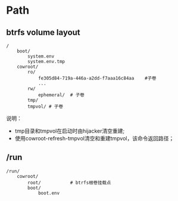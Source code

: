 # Path

## btrfs volume layout

```
/
    boot/
        system.env
        system.env.tmp
    cowroot/
        ro/
            fe305d84-719a-446a-a2dd-f7aaa16c84aa    #子卷
            ...
        rw/
            ephemeral/  # 子卷 
        tmp/
        tmpvol/ # 子卷
```

说明：

- tmp目录和tmpvol在启动时由hijacker清空重建;
- 使用cowroot-refresh-tmpvol清空和重建tmpvol，该命令返回路径；

## /run

```
/run/
    cowroot/
        root/           # btrfs根卷挂载点
        boot/
            boot.env 
```

